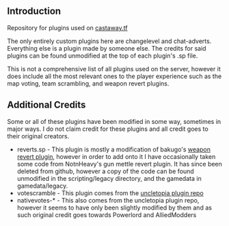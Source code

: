 ## Introduction
Repository for plugins used on [castaway.tf](https://castaway.tf/)

The only entirely custom plugins here are changelevel and chat-adverts. Everything else is a plugin made by someone else. The credits for said plugins can be found unmodified at the top of each plugin's .sp file.

This is not a comprehensive list of all plugins used on the server, however it does include all the most relevant ones to the player experience such as the map voting, team scrambling, and weapon revert plugins. 

## Additional Credits
Some or all of these plugins have been modified in some way, sometimes in major ways. I do not claim credit for these plugins and all credit goes to their original creators.

* reverts.sp - This plugin is mostly a modification of bakugo's [weapon revert plugin](https://github.com/bakugo/sourcemod-plugins), however in order to add onto it I have occasionally taken some code from NotnHeavy's gun mettle revert plugin. It has since been deleted from github, however a copy of the code can be found unmodified in the scripting/legacy directory, and the gamedata in gamedata/legacy.
* votescramble - This plugin comes from the [uncletopia plugin repo](https://github.com/leighmacdonald/uncletopia) 
* nativevotes-* - This also comes from the uncletopia plugin repo, however it seems to have only been slightly modified by them and as such original credit goes towards Powerlord and AlliedModders 